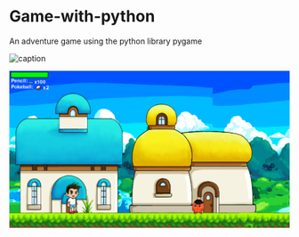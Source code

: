 # Game-with-python
An adventure game using the python library pygame

![caption](Game-with-python/Game/game1.png)

![Alt text](Game/game1.png?raw=true "lvl1")

